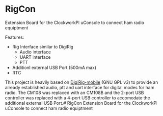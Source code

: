 # RigCon
Extension Board for the ClockworkPI uConsole to connect ham radio equiptment

Features:
- Rig Interface similar to DigiRig
    - Audio interface
    - UART interface
    - PTT
- Additionl external USB Port (500mA max)
- RTC


This project is heavily based on [DigiRig-mobile](https://github.com/softcomplex/Digirig-Mobile) (GNU GPL v3) to provide an already established audio, ptt and uart interface for digital modes for ham radio. The CM108 was replaced with an CM108B and the 2-port USB controller was replaced with a 4-port USB controller to accomodate the additional external USB Port.# RigCon
Extension Board for the ClockworkPI uConsole to connect ham radio equiptment
